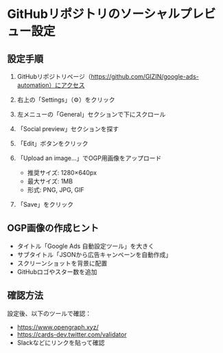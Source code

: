 # GitHubリポジトリのソーシャルプレビュー設定

## 設定手順

1. GitHubリポジトリページ（https://github.com/GIZIN/google-ads-automation）にアクセス

2. 右上の「Settings」（⚙️）をクリック

3. 左メニューの「General」セクションで下にスクロール

4. 「Social preview」セクションを探す

5. 「Edit」ボタンをクリック

6. 「Upload an image...」でOGP用画像をアップロード
   - 推奨サイズ: 1280×640px
   - 最大サイズ: 1MB
   - 形式: PNG, JPG, GIF

7. 「Save」をクリック

## OGP画像の作成ヒント

- タイトル「Google Ads 自動設定ツール」を大きく
- サブタイトル「JSONから広告キャンペーンを自動作成」
- スクリーンショットを背景に配置
- GitHubロゴやスター数を追加

## 確認方法

設定後、以下のツールで確認：
- https://www.opengraph.xyz/
- https://cards-dev.twitter.com/validator
- Slackなどにリンクを貼って確認